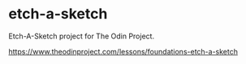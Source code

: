 # etch-a-sketch

Etch-A-Sketch project for The Odin Project.

https://www.theodinproject.com/lessons/foundations-etch-a-sketch
